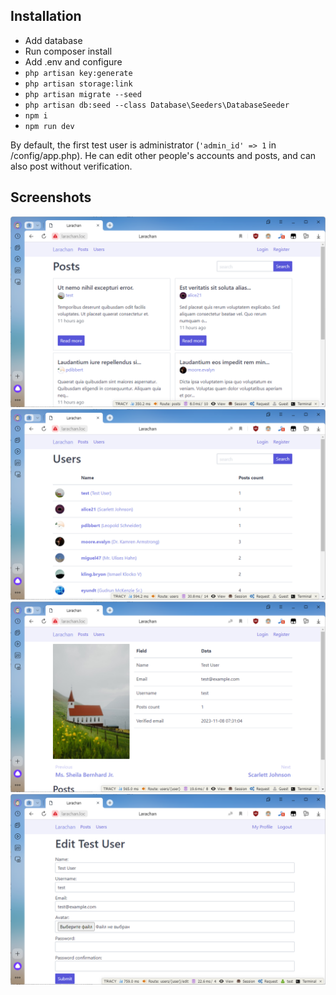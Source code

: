 
## Installation

- Add database
- Run composer install
- Add .env and configure
- `php artisan key:generate`
- `php artisan storage:link`
- `php artisan migrate --seed`
- `php artisan db:seed --class Database\Seeders\DatabaseSeeder`
- `npm i`
- `npm run dev`

By default, the first test user is administrator (`'admin_id' => 1` in /config/app.php). He can edit other people's accounts and posts, and can also post without verification.

## Screenshots
![Posts](/screenshots/Снимок%20экрана%202023-11-08%20225913.png)
![Users](/screenshots/Снимок%20экрана%202023-11-08%20225921.png)
![User](/screenshots/Снимок%20экрана%202023-11-08%20225930.png)
![Edit user](/screenshots/Снимок%20экрана%202023-11-08%20225956.png)
